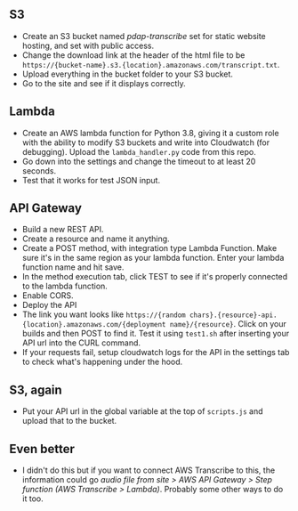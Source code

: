 ## S3
- Create an S3 bucket named *pdap-transcribe* set for static website hosting, and set with public access.
- Change the download link at the header of the html file to be `https://{bucket-name}.s3.{location}.amazonaws.com/transcript.txt`.
- Upload everything in the bucket folder to your S3 bucket.
- Go to the site and see if it displays correctly.

## Lambda
- Create an AWS lambda function for Python 3.8, giving it a custom role with the ability to modify S3 buckets and write into Cloudwatch (for debugging). Upload the `lambda_handler.py` code from this repo.
- Go down into the settings and change the timeout to at least 20 seconds.
- Test that it works for test JSON input.

## API Gateway
- Build a new REST API.
- Create a resource and name it anything.
- Create a POST method, with integration type Lambda Function. Make sure it's in the same region as your lambda function. Enter your lambda function name and hit save.
- In the method execution tab, click TEST to see if it's properly connected to the lambda function.
- Enable CORS.
- Deploy the API
- The link you want looks like `https://{random chars}.{resource}-api.{location}.amazonaws.com/{deployment name}/{resource}`. Click on your builds and then POST to find it.
Test it using `test1.sh` after inserting your API url into the CURL command.
- If your requests fail, setup cloudwatch logs for the API in the settings tab to check what's happening under the hood.

## S3, again
- Put your API url in the global variable at the top of `scripts.js` and upload that to the bucket.

## Even better
- I didn't do this but if you want to connect AWS Transcribe to this, the information could go *audio file from site > AWS API Gateway > Step function (AWS Transcribe > Lambda)*. Probably some other ways to do it too.
